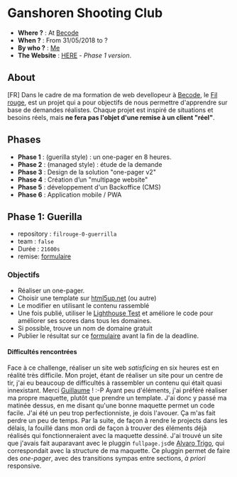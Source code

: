 # Ganshoren Shooting Club
- **Where ?** : At [Becode]()
- **When ?** :  From 31/05/2018 to ?
- **By who ?** : [Me]()
- **The Website** : [HERE]() - *Phase 1 version*.

## About

[FR]
Dans le cadre de ma formation de web devellopeur à [Becode](), le [Fil rouge](), est un projet qui a pour objectifs de nous permettre d'apprendre sur base de demandes réalistes.
Chaque projet est inspiré de situations et besoins réels, mais **ne fera pas l'objet d'une remise à un client "réel"**.

## Phases

- **Phase 1** : (guerilla style) : un one-pager en 8 heures.
- **Phase 2** : (managed style) : étude de la demande
- **Phase 3** : Design de la solution "one-pager v2"
- **Phase 4** : Création d’un "multipage website"
- **Phase 5** : développement d'un Backoffice (CMS)
- **Phase 6** : Application mobile / PWA


## Phase 1: Guerilla

- repository : `filrouge-0-guerrilla`
- team : `false`
- Durée : `21600s`
- remise: [formulaire](https://goo.gl/forms/ov5m6hVD4ZUxY2Yc2)

### Objectifs

- Réaliser un one-pager.
- Choisir une template sur [html5up.net](https://html5up.net/) (ou autre)
- Le modifier en utilisant le contenu rassemblé
- Une fois publié, utiliser le [Lighthouse Test](https://developers.google.com/web/tools/lighthouse/) et améliore le code pour améliorer ses scores dans tous les domaines.
- Si possible, trouve un nom de domaine gratuit
- Publier le résultat sur ce [formulaire](https://goo.gl/forms/ov5m6hVD4ZUxY2Yc2) avant la fin de la deadline.

#### Difficultés rencontrées

Face à ce challenge, réaliser un site web *satisficing* en six heures est en réalité très difficile. Mon projet, étant de réaliser un site pour un centre de tir, j'ai eu beaucoup de difficultés à rassembler un contenu qui était quasi innexistant. Merci [Guillaume]() ! :-P
Ayant peu d'éléments, j'ai préféré réaliser ma propre maquette, plutôt que prendre un template. J'ai donc y passé ma matinée dessus, en me disant qu'une bonne maquette permet un code facile. J'ai été un peu trop perfectionniste, je dois l'avouer. Ça m'as fait perdre un peu de temps. Par la suite, de façon à rendre le projects dans les délais, la fouillé dans mon ordi de façon à trouver des éléments déjà réalisés qui fonctionneraient avec la maquette dessiné. J'ai trouvé un site que j'avais fait auparavant avec le pluggin `fullpage.js`de [Alvaro Trigo](), qui correspondait avec la structure de ma maquette. Ce pluggin permet de faire des *one-pager*, avec des transitions sympas entre sections, *à priori* responsive.
